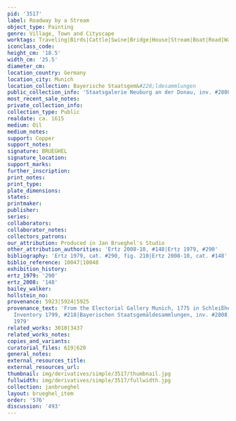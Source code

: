 ```yaml
---
pid: '3517'
label: Roadway by a Stream
object_type: Painting
genre: Village, Town and Cityscape
worktags: Traveling|Birds|Cattle|Swine|Bridge|House|Stream|Boat|Road|Wagon
iconclass_code:
height_cm: '18.5'
width_cm: '25.5'
diameter_cm:
location_country: Germany
location_city: Munich
location_collection: Bayerische Staatsgem&#228;ldesammlungen
public_collection_info: 'Staatsgalerie Neuburg an der Donau, inv. #2808'
most_recent_sale_notes:
private_collection_info:
collection_type: Public
realdate: ca. 1615
medium: Oil
medium_notes:
support: Copper
support_notes:
signature: BRUEGHEL
signature_location:
support_marks:
further_inscription:
print_notes:
print_type:
plate_dimensions:
states:
printmaker:
publisher:
series:
collaborators:
collaborator_notes:
collectors_patrons:
our_attribution: Produced in Jan Brueghel's Studio
other_attribution_authorities: 'Ertz 2008-10, #148|Ertz 1979, #290'
bibliography: 'Ertz 1979, cat. #290, fig. 210|Ertz 2008-10, cat. #148'
biblio_reference: 10047|10048
exhibition_history:
ertz_1979: '290'
ertz_2008: '148'
bailey_walker:
hollstein_no:
provenance: 5923|5924|5925
provenance_text: 'From the Electorial Gallery Munich, 1775 in Schleißheim, Munich
  Inventory 1799, #218|Bayerischen Staatsgemäldesammlungen, inv. #2808, Schleißheim,
  1979'
related_works: 3010|3437
related_works_notes:
copies_and_variants:
curatorial_files: 619|620
general_notes:
external_resources_title:
external_resources_url:
thumbnail: img/derivatives/simple/3517/thumbnail.jpg
fullwidth: img/derivatives/simple/3517/fullwidth.jpg
collection: janbrueghel
layout: brueghel_item
order: '576'
discussion: '493'
---
```

